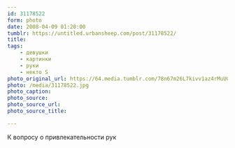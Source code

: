 ```yaml
---
id: 31178522
form: photo
date: 2008-04-09 01:20:00
tumblr: https://untitled.urbansheep.com/post/31178522/
title:
tags:
    - девушки
    - картинки
    - руки
    - некто S
photo_original_url: https://64.media.tumblr.com/78n67m26L7kivv1az4rMuUGE_500.jpg
photo: /media/31178522.jpg
photo_caption: 
photo_source:
photo_source_url:
photo_source_title:

---
```


<p>К вопросу о привлекательности рук</p>
